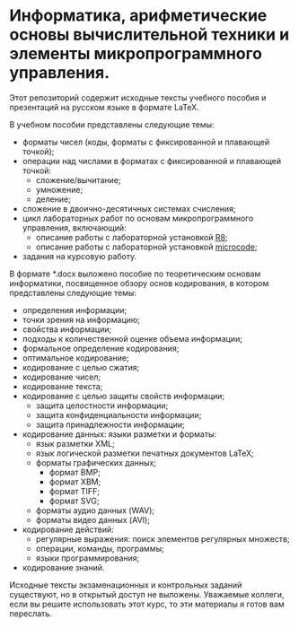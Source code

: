 # Информатика, арифметические основы вычислительной техники и элементы микропрограммного управления.

Этот репозиторий содержит исходные тексты учебного пособия и презентаций на русском языке в формате LaTeX.

В учебном пособии представлены следующие темы:
* форматы чисел (коды, форматы с фиксированной и плавающей точкой);
* операции над числами в форматах с фиксированной и плавающей точкой:
  * сложение/вычитание;
  * умножение;
  * деление;
* сложение в двоично-десятичных системах счисления;
* цикл лабораторных работ по основам микропрограммного управления, включающий:
  * описание работы с лабораторной установкой [R8](https://github.com/mmshihov/r8);
  * описание работы с лабораторной установкой [microcode](https://github.com/mmshihov/microcode);
* задания на курсовую работу.

В формате \*.docx выложено пособие по теоретическим основам информатики, посвященное обзору основ кодирования, в котором представлены следующие темы:
* определения информации;
* точки зрения на информацию;
* свойства информации;
* подходы к количественной оценке объема информации;
* формальное определение кодирования;
* оптимальное кодирование;
* кодирование с целью сжатия;
* кодирование чисел;
* кодирование текста;
* кодирование с целью защиты свойств информации;
  * защита целостности информации;
  * защита конфиденциальности информации;
  * защита принадлежности информации;
* кодирование данных: языки разметки и форматы:
  * язык разметки XML;
  * язык логической разметки печатных документов LaTeX;
  * форматы графических данных;
    * формат BMP;
    * формат XBM;
    * формат TIFF;
    * формат SVG;
  * форматы аудио данных (WAV);
  * форматы видео данных (AVI);
* кодирование действий:
  * регулярные выражения: поиск элементов регулярных множеств;
  * операции, команды, программы;
  * языки программирования;
* кодирование знаний.

Исходные тексты экзаменационных и контрольных заданий существуют, но в открытый доступ не выложены. Уважаемые коллеги, если вы решите использовать этот курс, то эти материалы я готов вам переслать.
